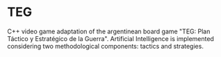 # TEG
C++ video game adaptation of the argentinean board game "TEG: Plan Táctico y Estratégico de la Guerra". Artificial Intelligence is implemented considering two methodological components: tactics and strategies.
